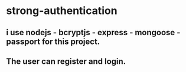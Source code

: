 # strong-authentication

## i use nodejs - bcryptjs - express - mongoose - passport for this project.

## The user can register and login.
